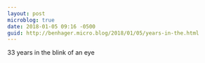 ```yaml
---
layout: post
microblog: true
date: 2018-01-05 09:16 -0500
guid: http://benhager.micro.blog/2018/01/05/years-in-the.html
---
```

33 years in the blink of an eye
